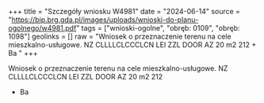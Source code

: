 +++
title = "Szczegóły wniosku W4981"
date = "2024-06-14"
source = "https://bip.brg.gda.pl/images/uploads/wnioski-do-planu-ogolnego/w4981.pdf"
tags = ["wnioski-ogolne", "obręb: 0109", "obręb: 1098"]
geolinks = []
raw = "Wniosek o przeznaczenie terenu na cele mieszkalno-usługowe.  NZ CLLLLCLCCCLCN LEI ZZL DOOR AZ 20 m2 212 + Ba "
+++

Wniosek o przeznaczenie terenu na cele mieszkalno-usługowe. 
NZ CLLLLCLCCCLCN LEI ZZL DOOR AZ 20 m2 212
+ Ba



